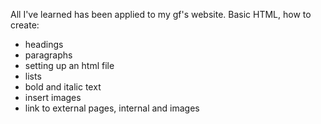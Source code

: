 All I've learned has been applied to my gf's website.
Basic HTML, how to create:
- headings
- paragraphs
- setting up an html file
- lists
- bold and italic text
- insert images
- link to external pages, internal and images
